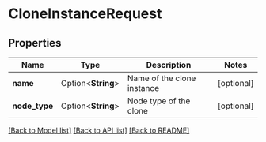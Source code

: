 # CloneInstanceRequest

## Properties

Name | Type | Description | Notes
------------ | ------------- | ------------- | -------------
**name** | Option<**String**> | Name of the clone instance | [optional]
**node_type** | Option<**String**> | Node type of the clone | [optional]

[[Back to Model list]](../README.md#documentation-for-models) [[Back to API list]](../README.md#documentation-for-api-endpoints) [[Back to README]](../README.md)


